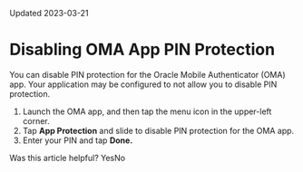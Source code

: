 Updated 2023-03-21
# Disabling OMA App PIN Protection
You can disable PIN protection for the Oracle Mobile Authenticator (OMA) app.
Your application may be configured to not allow you to disable PIN protection.
  1. Launch the OMA app, and then tap the menu icon in the upper-left corner.
  2. Tap **App Protection** and slide to disable PIN protection for the OMA app.
  3. Enter your PIN and tap **Done.**


Was this article helpful?
YesNo

